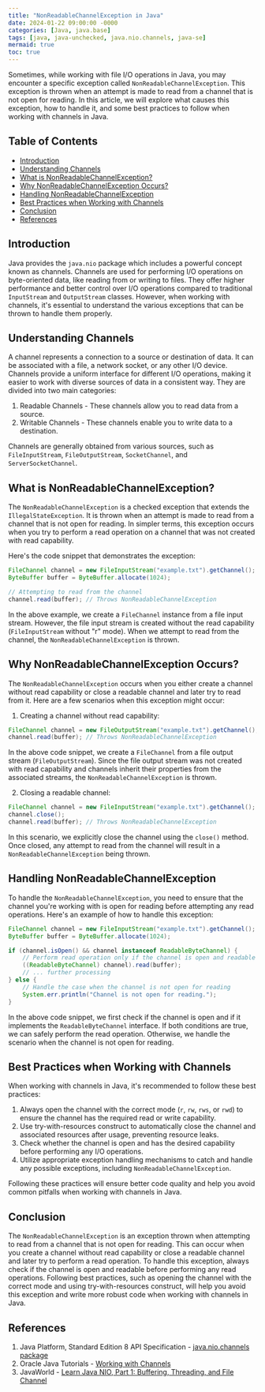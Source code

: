 ```yaml
---
title: "NonReadableChannelException in Java"
date: 2024-01-22 09:00:00 -0000
categories: [Java, java.base]
tags: [java, java-unchecked, java.nio.channels, java-se]
mermaid: true
toc: true
---
```



Sometimes, while working with file I/O operations in Java, you may encounter a specific exception called `NonReadableChannelException`. This exception is thrown when an attempt is made to read from a channel that is not open for reading. In this article, we will explore what causes this exception, how to handle it, and some best practices to follow when working with channels in Java.

## Table of Contents
- [Introduction](#introduction)
- [Understanding Channels](#understanding-channels)
- [What is NonReadableChannelException?](#what-is-nonreadablechannelexception)
- [Why NonReadableChannelException Occurs?](#why-nonreadablechannelexception-occurs)
- [Handling NonReadableChannelException](#handling-nonreadablechannelexception)
- [Best Practices when Working with Channels](#best-practices-when-working-with-channels)
- [Conclusion](#conclusion)
- [References](#references)

## Introduction

Java provides the `java.nio` package which includes a powerful concept known as channels. Channels are used for performing I/O operations on byte-oriented data, like reading from or writing to files. They offer higher performance and better control over I/O operations compared to traditional `InputStream` and `OutputStream` classes. However, when working with channels, it's essential to understand the various exceptions that can be thrown to handle them properly.

## Understanding Channels

A channel represents a connection to a source or destination of data. It can be associated with a file, a network socket, or any other I/O device. Channels provide a uniform interface for different I/O operations, making it easier to work with diverse sources of data in a consistent way. They are divided into two main categories:

1. Readable Channels - These channels allow you to read data from a source.
2. Writable Channels - These channels enable you to write data to a destination.

Channels are generally obtained from various sources, such as `FileInputStream`, `FileOutputStream`, `SocketChannel`, and `ServerSocketChannel`.

## What is NonReadableChannelException?

The `NonReadableChannelException` is a checked exception that extends the `IllegalStateException`. It is thrown when an attempt is made to read from a channel that is not open for reading. In simpler terms, this exception occurs when you try to perform a read operation on a channel that was not created with read capability.

Here's the code snippet that demonstrates the exception:

```java
FileChannel channel = new FileInputStream("example.txt").getChannel();
ByteBuffer buffer = ByteBuffer.allocate(1024);

// Attempting to read from the channel
channel.read(buffer); // Throws NonReadableChannelException
```

In the above example, we create a `FileChannel` instance from a file input stream. However, the file input stream is created without the read capability (`FileInputStream` without "r" mode). When we attempt to read from the channel, the `NonReadableChannelException` is thrown.

## Why NonReadableChannelException Occurs?

The `NonReadableChannelException` occurs when you either create a channel without read capability or close a readable channel and later try to read from it. Here are a few scenarios when this exception might occur:

1. Creating a channel without read capability:
```java
FileChannel channel = new FileOutputStream("example.txt").getChannel();
channel.read(buffer); // Throws NonReadableChannelException
```
In the above code snippet, we create a `FileChannel` from a file output stream (`FileOutputStream`). Since the file output stream was not created with read capability and channels inherit their properties from the associated streams, the `NonReadableChannelException` is thrown.

2. Closing a readable channel:
```java
FileChannel channel = new FileInputStream("example.txt").getChannel();
channel.close();
channel.read(buffer); // Throws NonReadableChannelException
```
In this scenario, we explicitly close the channel using the `close()` method. Once closed, any attempt to read from the channel will result in a `NonReadableChannelException` being thrown.

## Handling NonReadableChannelException

To handle the `NonReadableChannelException`, you need to ensure that the channel you're working with is open for reading before attempting any read operations. Here's an example of how to handle this exception:

```java
FileChannel channel = new FileInputStream("example.txt").getChannel();
ByteBuffer buffer = ByteBuffer.allocate(1024);

if (channel.isOpen() && channel instanceof ReadableByteChannel) {
    // Perform read operation only if the channel is open and readable
    ((ReadableByteChannel) channel).read(buffer);
    // ... further processing
} else {
    // Handle the case when the channel is not open for reading
    System.err.println("Channel is not open for reading.");
}
```

In the above code snippet, we first check if the channel is open and if it implements the `ReadableByteChannel` interface. If both conditions are true, we can safely perform the read operation. Otherwise, we handle the scenario when the channel is not open for reading.

## Best Practices when Working with Channels

When working with channels in Java, it's recommended to follow these best practices:

1. Always open the channel with the correct mode (`r`, `rw`, `rws`, or `rwd`) to ensure the channel has the required read or write capability.
2. Use try-with-resources construct to automatically close the channel and associated resources after usage, preventing resource leaks.
3. Check whether the channel is open and has the desired capability before performing any I/O operations.
4. Utilize appropriate exception handling mechanisms to catch and handle any possible exceptions, including `NonReadableChannelException`.

Following these practices will ensure better code quality and help you avoid common pitfalls when working with channels in Java.

## Conclusion

The `NonReadableChannelException` is an exception thrown when attempting to read from a channel that is not open for reading. This can occur when you create a channel without read capability or close a readable channel and later try to perform a read operation. To handle this exception, always check if the channel is open and readable before performing any read operations. Following best practices, such as opening the channel with the correct mode and using try-with-resources construct, will help you avoid this exception and write more robust code when working with channels in Java.

## References

1. Java Platform, Standard Edition 8 API Specification - [java.nio.channels package](https://docs.oracle.com/javase/8/docs/api/java/nio/channels/package-summary.html)
2. Oracle Java Tutorials - [Working with Channels](https://docs.oracle.com/javase/tutorial/essential/io/channels.html)
3. JavaWorld - [Learn Java NIO, Part 1: Buffering, Threading, and File Channel](https://www.javaworld.com/article/2078654/core-java/learn-java-nio-part-i-buffering-threading-file-channel.html)